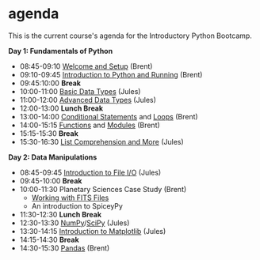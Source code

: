 # agenda
This is the current course's agenda for the Introductory Python Bootcamp.

__Day 1: Fundamentals of Python__
* 08:45-09:10 [Welcome and Setup](http://github.com/pytrain/welcome/blob/master/welcome.ipynb) (Brent)
* 09:10-09:45 [Introduction to Python and Running](http://github.com/pytrain/run_python/blob/master/run.ipynb) (Brent)
* 09:45:10:00 **Break**
* 10:00-11:00 [Basic Data Types](http://github.com/pytrain/data_types/blob/master/Python_basic_data_types.ipynb) (Jules)
* 11:00-12:00 [Advanced Data Types](http://github.com/pytrain/data_types/blob/master/Python_advanced_data_types.ipynb) (Jules)
* 12:00-13:00 **Lunch Break**
* 13:00-14:00 [Conditional Statements](http://github.com/pytrain/conditional_logic/blob/master/conditionals.ipynb)  and [Loops](http://github.com/pytrain/loops/blob/master/loops.ipynb) (Brent)
* 14:00-15:15 [Functions](http://github.com/pytrain/functions_modules/blob/master/Functions.ipynb) and [Modules](http://github.com/pytrain/functions_modules/blob/master/Modules.ipynb) (Brent)
* 15:15-15:30 **Break**
* 15:30-16:30 [List Comprehension and More](http://github.com/pytrain/list_comprehension/blob/master/ListComprehensions.ipynb) (Jules)

__Day 2: Data Manipulations__
* 08:45-09:45 [Introduction to File I/O](http://github.com/pytrain/io/blob/master/File_IO.ipynb) (Jules)
* 09:45-10:00 **Break**
* 10:00-11:30 Planetary Sciences Case Study (Brent)
  * [Working with FITS Files](http://github.com/pytrain/fits/blob/master/fits.ipynb)
  * An introduction to SpiceyPy
* 11:30-12:30 **Lunch Break**
* 12:30-13:30 [NumPy](http://github.com/pytrain/numpy/blob/master/IntroNumPy.ipynb)/[SciPy](http://github.com/pytrain/scipy/blob/master/IntroductionSciPy.ipynb) (Jules)
* 13:30-14:15 [Introduction to Matplotlib](http://github.com/pytrain/viz/blob/master/IntroMatplotlib.ipynb) (Jules)
* 14:15-14:30 **Break**
* 14:30-15:30 [Pandas](http://github.com/pytrain/pandas/blob/master/Intro_Pandas.ipynb) (Brent)
